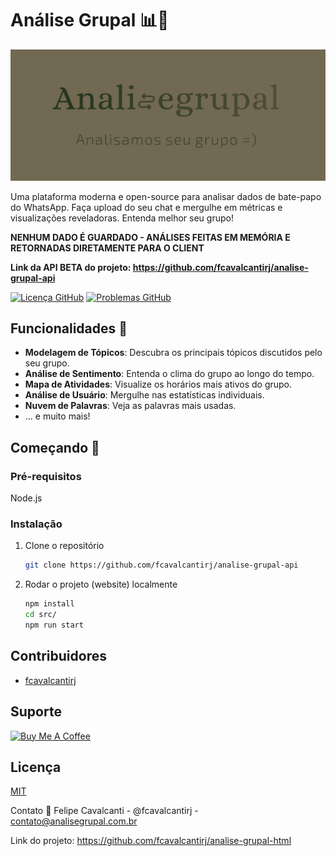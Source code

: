 # Análise Grupal 📊📱

![LOGO ANALISE GRUPAL](./analise_grupal_logo.png)

Uma plataforma moderna e open-source para analisar dados de bate-papo do WhatsApp. Faça upload do seu chat e mergulhe em métricas e visualizações reveladoras. Entenda melhor seu grupo!

**NENHUM DADO É GUARDADO - ANÁLISES FEITAS EM MEMÓRIA E RETORNADAS DIRETAMENTE PARA O CLIENT**

**Link da API BETA do projeto: https://github.com/fcavalcantirj/analise-grupal-api**

[![Licença GitHub](https://img.shields.io/github/license/fcavalcantirj/analise-grupal-api)](https://github.com/fcavalcantirj/analise-grupal-api/blob/main/LICENSE)
[![Problemas GitHub](https://img.shields.io/github/issues/fcavalcantirj/analise-grupal-api)](https://github.com/fcavalcantirj/analise-grupal-api/issues)

## Funcionalidades 🌟

- **Modelagem de Tópicos**: Descubra os principais tópicos discutidos pelo seu grupo.
- **Análise de Sentimento**: Entenda o clima do grupo ao longo do tempo.
- **Mapa de Atividades**: Visualize os horários mais ativos do grupo.
- **Análise de Usuário**: Mergulhe nas estatísticas individuais.
- **Nuvem de Palavras**: Veja as palavras mais usadas.
- ... e muito mais!

## Começando 🚀

### Pré-requisitos

Node.js

### Instalação

1. Clone o repositório
   ```sh
   git clone https://github.com/fcavalcantirj/analise-grupal-api

   ```

2. Rodar o projeto (website) localmente
   ```sh
   npm install
   cd src/
   npm run start

   ```

## Contribuidores

* [fcavalcantirj](https://github.com/fcavalcantirj)

## Suporte

<a href="https://www.buymeacoffee.com/fcavalcantirj" target="_blank"><img src="https://cdn.buymeacoffee.com/buttons/default-orange.png" alt="Buy Me A Coffee" height="41" width="174" ></a>

## Licença

[MIT](https://choosealicense.com/licenses/mit/)

Contato 💌
Felipe Cavalcanti - @fcavalcantirj - contato@analisegrupal.com.br

Link do projeto: https://github.com/fcavalcantirj/analise-grupal-html
